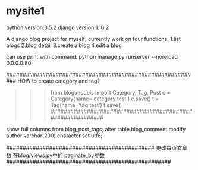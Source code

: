 # mysite1
python version:3.5.2
django version:1.10.2

A django blog project for myself;
currently work on four functions:
1.list blogs
2.blog detail
3.create a blog
4.edit a blog


can use print with command:
python manage.py runserver --noreload 0.0.0.0:80

###########################################################
HOW to create category and tag?
>>> from blog.models import Category, Tag, Post
>>> c = Category(name='category test')
>>> c.save()
>>> t = Tag(name='tag test')
>>> t.save()
###########################################################

show full columns from blog_post_tags;
alter table blog_comment modify author varchar(200) character set utf8; 


#############################################
更改每页文章数:在blog/views.py中的 paginate_by参数
##################################################
